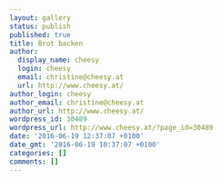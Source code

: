 ```yaml
---
layout: gallery
status: publish
published: true
title: Brot backen
author:
  display_name: cheesy
  login: cheesy
  email: christine@cheesy.at
  url: http://www.cheesy.at/
author_login: cheesy
author_email: christine@cheesy.at
author_url: http://www.cheesy.at/
wordpress_id: 30489
wordpress_url: http://www.cheesy.at/?page_id=30489
date: '2016-06-19 12:37:07 +0100'
date_gmt: '2016-06-19 10:37:07 +0100'
categories: []
comments: []
---
```

